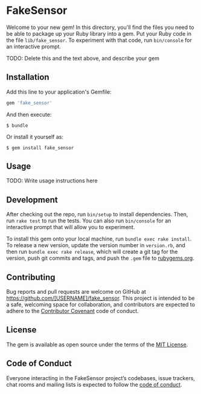 # FakeSensor

Welcome to your new gem! In this directory, you'll find the files you need to be able to package up your Ruby library into a gem. Put your Ruby code in the file `lib/fake_sensor`. To experiment with that code, run `bin/console` for an interactive prompt.

TODO: Delete this and the text above, and describe your gem

## Installation

Add this line to your application's Gemfile:

```ruby
gem 'fake_sensor'
```

And then execute:

    $ bundle

Or install it yourself as:

    $ gem install fake_sensor

## Usage

TODO: Write usage instructions here

## Development

After checking out the repo, run `bin/setup` to install dependencies. Then, run `rake test` to run the tests. You can also run `bin/console` for an interactive prompt that will allow you to experiment.

To install this gem onto your local machine, run `bundle exec rake install`. To release a new version, update the version number in `version.rb`, and then run `bundle exec rake release`, which will create a git tag for the version, push git commits and tags, and push the `.gem` file to [rubygems.org](https://rubygems.org).

## Contributing

Bug reports and pull requests are welcome on GitHub at https://github.com/[USERNAME]/fake_sensor. This project is intended to be a safe, welcoming space for collaboration, and contributors are expected to adhere to the [Contributor Covenant](http://contributor-covenant.org) code of conduct.

## License

The gem is available as open source under the terms of the [MIT License](https://opensource.org/licenses/MIT).

## Code of Conduct

Everyone interacting in the FakeSensor project’s codebases, issue trackers, chat rooms and mailing lists is expected to follow the [code of conduct](https://github.com/[USERNAME]/fake_sensor/blob/master/CODE_OF_CONDUCT.md).
